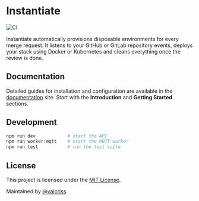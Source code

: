 # Instantiate

![CI](https://github.com/valcriss/Instantiate/actions/workflows/ci.yml/badge.svg)

Instantiate automatically provisions disposable environments for every merge request. It listens to your GitHub or GitLab repository events, deploys your stack using Docker or Kubernetes and cleans everything once the review is done.

## Documentation

Detailed guides for installation and configuration are available in the [documentation](https://valcriss.github.io/Instantiate/) site. Start with the **Introduction** and **Getting Started** sections.

## Development

```bash
npm run dev            # start the API
npm run worker:mqtt    # start the MQTT worker
npm run test           # run the test suite
```

## License

This project is licensed under the [MIT License](LICENSE).

Maintained by [@valcriss](https://github.com/valcriss).
